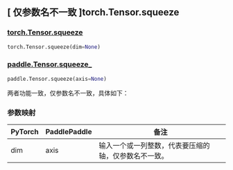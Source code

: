 ## [ 仅参数名不一致 ]torch.Tensor.squeeze

### [torch.Tensor.squeeze](https://pytorch.org/docs/stable/generated/torch.Tensor.squeeze.html#torch.Tensor.squeeze)

```python
torch.Tensor.squeeze(dim=None)
```

### [paddle.Tensor.squeeze_](https://www.paddlepaddle.org.cn/documentation/docs/zh/develop/api/paddle/Tensor_cn.html#squeeze-axis-none-name-none)

```python
paddle.Tensor.squeeze(axis=None)
```
两者功能一致，仅参数名不一致，具体如下：

### 参数映射
| PyTorch       | PaddlePaddle | 备注                                                   |
| ------------- | ------------ | ------------------------------------------------------ |
| dim | axis | 输入一个或一列整数，代表要压缩的轴，仅参数名不一致。 |
